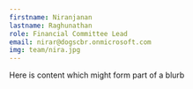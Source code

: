 ```yaml
---
firstname: Niranjanan
lastname: Raghunathan
role: Financial Committee Lead
email: nirar@dogscbr.onmicrosoft.com
img: team/nira.jpg
---
```

Here is content which might form part of a blurb